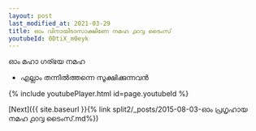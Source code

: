```yaml
---
layout: post
last_modified_at: 2021-03-29
title: ഓം വിനായിടാസാക്ഷിണേ നമഹ ൧൦൮ ടൈംസ്
youtubeId: 0DtiX_m0eyk
---
```

 
 
 ഓം മഹാ ഗര്ഭയ നമഹ 
 
 -  എല്ലാം തന്നിൽത്തന്നെ സൂക്ഷിക്കുന്നവൻ 
 
  
 
  
 
 
 
 
 
 


{% include youtubePlayer.html id=page.youtubeId %}
 
[Next]({{ site.baseurl }}{% link  split2/_posts/2015-08-03-ഓം പ്രഗൃഹായ നമഹ ൧൦൮ ടൈംസ്.md%})
 

